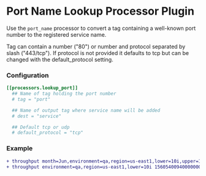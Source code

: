 # Port Name Lookup Processor Plugin

Use the `port_name` processor to convert a tag containing a well-known port number to the registered service name.

Tag can contain a number ("80") or number and protocol separated by slash ("443/tcp"). If protocol is not provided it defaults to tcp but can be changed with the default_protocol setting.

### Configuration

```toml
[[processors.lookup_port]]
  ## Name of tag holding the port number
  # tag = "port"

  ## Name of output tag where service name will be added
  # dest = "service"

  ## Default tcp or udp
  # default_protocol = "tcp"
```

### Example

```diff
+ throughput month=Jun,environment=qa,region=us-east1,lower=10i,upper=1000i,mean=500i 1560540094000000000
+ throughput environment=qa,region=us-east1,lower=10i 1560540094000000000
```
